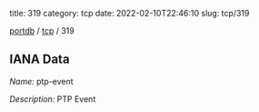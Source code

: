 title: 319
category: tcp
date: 2022-02-10T22:46:10
slug: tcp/319

[portdb](/) / [tcp](/category/tcp.html) / 319


## IANA Data

_Name:_ ptp-event

_Description:_ PTP Event

